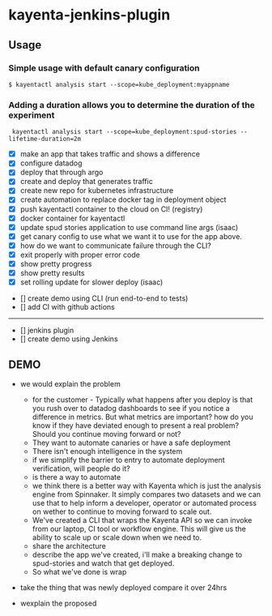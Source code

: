 # kayenta-jenkins-plugin

## Usage

### Simple usage with default canary configuration
```shell
$ kayentactl analysis start --scope=kube_deployment:myappname
```

### Adding a duration allows you to determine the duration of the experiment 
```shell
 kayentactl analysis start --scope=kube_deployment:spud-stories --lifetime-duration=2m
 ```

- [x] make an app that takes traffic and shows a difference
- [x] configure datadog
- [x] deploy that through argo
- [x] create and deploy that generates traffic
- [x] create new repo for kubernetes infrastructure
- [x] create automation to replace docker tag in deployment object
- [x] push kayentactl container to the cloud on CI! (registry)
- [x] docker container for kayentactl
- [x] update spud stories application to use command line args (isaac)
- [x] get canary config to use what we want it to use for the app above.
- [x] how do we want to communicate failure through the CLI? 
- [x] exit properly with proper error code
- [x] show pretty progress 
- [x] show pretty results
- [x] set rolling update for slower deploy (isaac)
- [] create demo using CLI (run end-to-end to tests)
- [] add CI with github actions
-----------------------------------
- [] jenkins plugin
- [] create demo using Jenkins


## DEMO
* we would explain the problem
  * for the customer - Typically what happens after you deploy is that you rush over to datadog dashboards to see if you notice a difference in metrics. But what metrics are important? how do you know if they have deviated enough to present a real problem? Should you continue moving forward or not? 
  * They want to automate canaries or have a safe deployment
  * There isn't enough intelligence in the system
  * if we simplify the barrier to entry to automate deployment verification, will people do it?
  * is there a way to automate 
  * we think there is a better way with Kayenta which is just the analysis engine from Spinnaker. It simply compares two datasets and we can use that to help inform a developer, operator or automated process on wether to continue to moving forward to scale out.
  * We've created a CLI that wraps the Kayenta API so we can invoke from our laptop, CI tool or workflow engine. This will give us the ability to scale up or scale down when we need to.
  * share the architecture 
  * describe the app we've created, i'll make a breaking change to spud-stories and watch that get deployed.
  * So what we've done is wrap 
  
* take the thing that was newly deployed compare it over 24hrs
* wexplain the proposed

